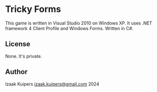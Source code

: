 # Tricky Forms

This game is written in Visual Studio 2010 on Windows XP. It uses .NET framework 4 Client Profile and Windows Forms. Written in C#.

## License

None. It's private.

## Author

Izaak Kuipers <izaak.kuipers@gmail.com> 2024
